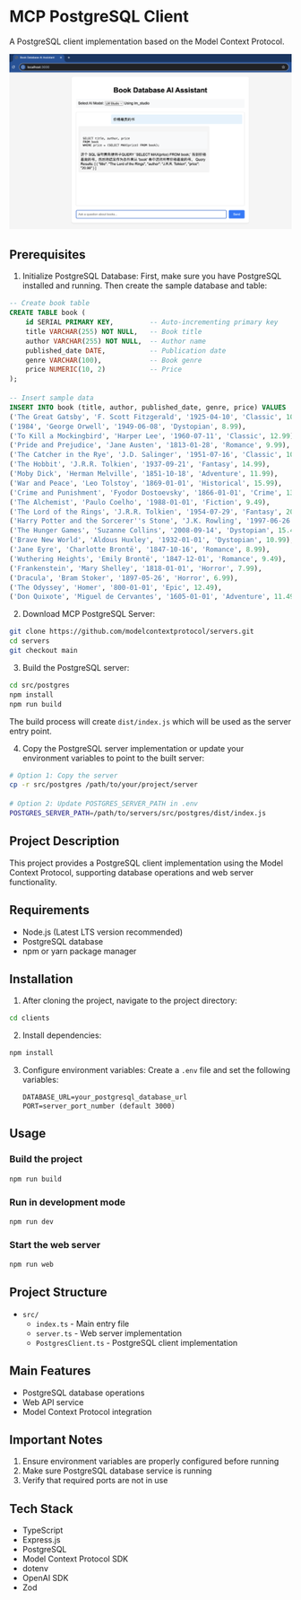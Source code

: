 # MCP PostgreSQL Client

A PostgreSQL client implementation based on the Model Context Protocol.

![alt text](image.png)

## Prerequisites

1. Initialize PostgreSQL Database:
First, make sure you have PostgreSQL installed and running. Then create the sample database and table:

```sql
-- Create book table
CREATE TABLE book (
    id SERIAL PRIMARY KEY,         -- Auto-incrementing primary key
    title VARCHAR(255) NOT NULL,   -- Book title
    author VARCHAR(255) NOT NULL,  -- Author name
    published_date DATE,           -- Publication date
    genre VARCHAR(100),            -- Book genre
    price NUMERIC(10, 2)           -- Price
);

-- Insert sample data
INSERT INTO book (title, author, published_date, genre, price) VALUES
('The Great Gatsby', 'F. Scott Fitzgerald', '1925-04-10', 'Classic', 10.99),
('1984', 'George Orwell', '1949-06-08', 'Dystopian', 8.99),
('To Kill a Mockingbird', 'Harper Lee', '1960-07-11', 'Classic', 12.99),
('Pride and Prejudice', 'Jane Austen', '1813-01-28', 'Romance', 9.99),
('The Catcher in the Rye', 'J.D. Salinger', '1951-07-16', 'Classic', 10.49),
('The Hobbit', 'J.R.R. Tolkien', '1937-09-21', 'Fantasy', 14.99),
('Moby Dick', 'Herman Melville', '1851-10-18', 'Adventure', 11.99),
('War and Peace', 'Leo Tolstoy', '1869-01-01', 'Historical', 15.99),
('Crime and Punishment', 'Fyodor Dostoevsky', '1866-01-01', 'Crime', 13.49),
('The Alchemist', 'Paulo Coelho', '1988-01-01', 'Fiction', 9.49),
('The Lord of the Rings', 'J.R.R. Tolkien', '1954-07-29', 'Fantasy', 20.99),
('Harry Potter and the Sorcerer''s Stone', 'J.K. Rowling', '1997-06-26', 'Fantasy', 19.99),
('The Hunger Games', 'Suzanne Collins', '2008-09-14', 'Dystopian', 15.49),
('Brave New World', 'Aldous Huxley', '1932-01-01', 'Dystopian', 10.99),
('Jane Eyre', 'Charlotte Brontë', '1847-10-16', 'Romance', 8.99),
('Wuthering Heights', 'Emily Brontë', '1847-12-01', 'Romance', 9.49),
('Frankenstein', 'Mary Shelley', '1818-01-01', 'Horror', 7.99),
('Dracula', 'Bram Stoker', '1897-05-26', 'Horror', 6.99),
('The Odyssey', 'Homer', '800-01-01', 'Epic', 12.49),
('Don Quixote', 'Miguel de Cervantes', '1605-01-01', 'Adventure', 11.49);
```

2. Download MCP PostgreSQL Server:
```bash
git clone https://github.com/modelcontextprotocol/servers.git
cd servers
git checkout main
```

3. Build the PostgreSQL server:
```bash
cd src/postgres
npm install
npm run build
```
The build process will create `dist/index.js` which will be used as the server entry point.

4. Copy the PostgreSQL server implementation or update your environment variables to point to the built server:
```bash
# Option 1: Copy the server
cp -r src/postgres /path/to/your/project/server

# Option 2: Update POSTGRES_SERVER_PATH in .env
POSTGRES_SERVER_PATH=/path/to/servers/src/postgres/dist/index.js
```

## Project Description

This project provides a PostgreSQL client implementation using the Model Context Protocol, supporting database operations and web server functionality.

## Requirements

- Node.js (Latest LTS version recommended)
- PostgreSQL database
- npm or yarn package manager

## Installation

1. After cloning the project, navigate to the project directory:
```bash
cd clients
```

2. Install dependencies:
```bash
npm install
```

3. Configure environment variables:
   Create a `.env` file and set the following variables:
   ```
   DATABASE_URL=your_postgresql_database_url
   PORT=server_port_number (default 3000)
   ```

## Usage

### Build the project
```bash
npm run build
```

### Run in development mode
```bash
npm run dev
```

### Start the web server
```bash
npm run web
```

## Project Structure

- `src/`
  - `index.ts` - Main entry file
  - `server.ts` - Web server implementation
  - `PostgresClient.ts` - PostgreSQL client implementation

## Main Features

- PostgreSQL database operations
- Web API service
- Model Context Protocol integration

## Important Notes

1. Ensure environment variables are properly configured before running
2. Make sure PostgreSQL database service is running
3. Verify that required ports are not in use

## Tech Stack

- TypeScript
- Express.js
- PostgreSQL
- Model Context Protocol SDK
- dotenv
- OpenAI SDK
- Zod
